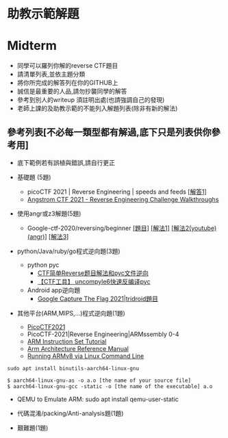# 助教示範解題


# Midterm
- 同學可以羅列你解的reverse CTF題目
- 請清單列表,並依主題分類
- 將你所完成的解答列在你的GITHUB上
- 誠信是最重要的人品,請勿抄襲同學的解答
- 參考到別人的writeup 須註明出處(也請強調自己的發現)
- 老師上課的及助教示範的不能列入解題列表(除非有新的解法)

## 參考列表[不必每一類型都有解過,底下只是列表供你參考用]

- 底下範例若有誤植與錯誤,請自行更正

- 基礎題 (5題)
  - picoCTF 2021 | Reverse Engineering | speeds and feeds [[解答1]](https://www.youtube.com/watch?v=_Q2Trkp8F8w)
  - [Angstrom CTF 2021 - Reverse Engineering Challenge Walkthroughs](https://www.youtube.com/watch?v=MhkVkOpj5OI)
- 使用angr或z3解題(5題)
  -  Google-ctf-2020/reversing/beginner
[[題目]](https://github.com/luker983/google-ctf-2020/tree/master/reversing/beginner)
[[解法1]](https://github.com/luker983/google-ctf-2020/tree/master/reversing/beginner)
[[解法2(youtube)(angr)]](https://www.youtube.com/watch?v=RCgEIBfnTEI&t=1641s)
[[解法3]](https://github.com/Dvd848/CTFs/blob/master/2020_GoogleCTF/Beginner.md)

- python/Java/ruby/go程式逆向題(3題)
  - python pyc
    - [CTF简单Reverse题目解法和pyc文件逆向](https://blog.fullstackpentest.com/a-pyc-reverse-writeup.html)  
    - [【CTF工具】 uncompyle6快速反编译pyc](https://www.bilibili.com/s/video/BV1Q64y1z7dh)
  - Android app逆向題
    - [ Google Capture The Flag 2021|tridroid題目](https://ctftime.org/task/16572)
- 其他平台(ARM,MIPS,...)程式逆向題(1題)
  - [PicoCTF2021](https://github.com/HHousen/PicoCTF-2021/tree/master/Reverse%20Engineering)
  - PicoCTF-2021|Reverse Engineering|ARMssembly 0-4
  - [ARM Instruction Set Tutorial](https://azeria-labs.com/arm-instruction-set-part-3/)
  - [Arm Architecture Reference Manual](https://developer.arm.com/documentation/ddi0487/latest) 
  - [Running ARMv8 via Linux Command Line](https://github.com/joebobmiles/ARMv8ViaLinuxCommandline)
```
sudo apt install binutils-aarch64-linux-gnu

$ aarch64-linux-gnu-as -o a.o [the name of your source file]
$ aarch64-linux-gnu-gcc -static -o [the name of the executable] a.o
```
  - QEMU to Emulate ARM: sudo apt install qemu-user-static

- 代碼混淆/packing/Anti-analysis題(1題)

- 艱難題(1題)
